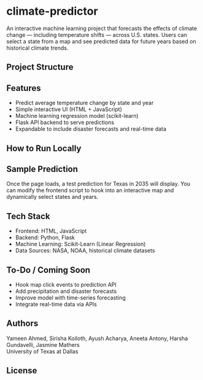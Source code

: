 # climate-predictor

An interactive machine learning project that forecasts the effects of climate change — including temperature shifts — across U.S. states. Users can select a state from a map and see predicted data for future years based on historical climate trends.

## Project Structure


## Features

- Predict average temperature change by state and year
- Simple interactive UI (HTML + JavaScript)
- Machine learning regression model (scikit-learn)
- Flask API backend to serve predictions
- Expandable to include disaster forecasts and real-time data

## How to Run Locally

## Sample Prediction

Once the page loads, a test prediction for Texas in 2035 will display. You can modify the frontend script to hook into an interactive map and dynamically select states and years.

## Tech Stack

- Frontend: HTML, JavaScript
- Backend: Python, Flask
- Machine Learning: Scikit-Learn (Linear Regression)
- Data Sources: NASA, NOAA, historical climate datasets

## To-Do / Coming Soon

- Hook map click events to prediction API
- Add precipitation and disaster forecasts
- Improve model with time-series forecasting
- Integrate real-time data via APIs

## Authors

Yameen Ahmed, Sirisha Koiloth, Ayush Acharya, Aneeta Antony, Harsha Gundavelli, Jasmine Mathers  
University of Texas at Dallas

## License
